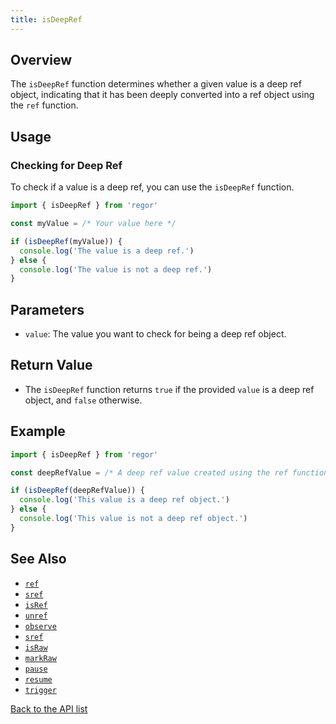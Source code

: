 ```yaml
---
title: isDeepRef
---
```



## Overview

The `isDeepRef` function determines whether a given value is a deep ref object, indicating that it has been deeply converted into a ref object using the `ref` function.

## Usage

### Checking for Deep Ref

To check if a value is a deep ref, you can use the `isDeepRef` function.

```ts
import { isDeepRef } from 'regor'

const myValue = /* Your value here */

if (isDeepRef(myValue)) {
  console.log('The value is a deep ref.')
} else {
  console.log('The value is not a deep ref.')
}
```

## Parameters

- `value`: The value you want to check for being a deep ref object.

## Return Value

- The `isDeepRef` function returns `true` if the provided `value` is a deep ref object, and `false` otherwise.

## Example

```ts
import { isDeepRef } from 'regor'

const deepRefValue = /* A deep ref value created using the ref function */

if (isDeepRef(deepRefValue)) {
  console.log('This value is a deep ref object.')
} else {
  console.log('This value is not a deep ref object.')
}
```

## See Also

- [`ref`](../ref.md)
- [`sref`](../ref.md)
- [`isRef`](../isRef.md)
- [`unref`](../unref.md)
- [`observe`](../observe.md)
- [`sref`](../sref.md)
- [`isRaw`](../isRaw.md)
- [`markRaw`](../markRaw.md)
- [`pause`](../pause.md)
- [`resume`](../resume.md)
- [`trigger`](../trigger.md)

[Back to the API list](../regor-api.md)
